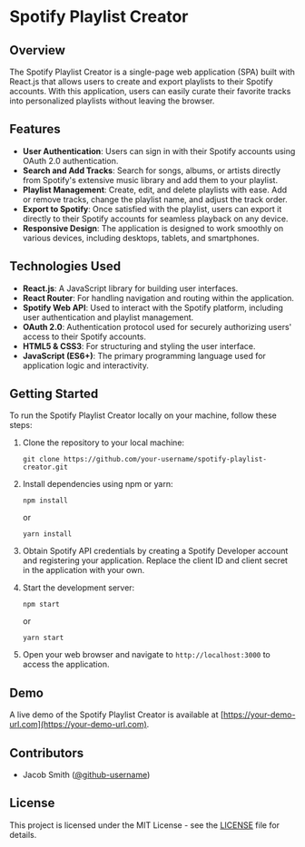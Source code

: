 # Spotify Playlist Creator

## Overview

The Spotify Playlist Creator is a single-page web application (SPA) built with React.js that allows users to create and export playlists to their Spotify accounts. With this application, users can easily curate their favorite tracks into personalized playlists without leaving the browser.

## Features

- **User Authentication**: Users can sign in with their Spotify accounts using OAuth 2.0 authentication.
- **Search and Add Tracks**: Search for songs, albums, or artists directly from Spotify's extensive music library and add them to your playlist.
- **Playlist Management**: Create, edit, and delete playlists with ease. Add or remove tracks, change the playlist name, and adjust the track order.
- **Export to Spotify**: Once satisfied with the playlist, users can export it directly to their Spotify accounts for seamless playback on any device.
- **Responsive Design**: The application is designed to work smoothly on various devices, including desktops, tablets, and smartphones.

## Technologies Used

- **React.js**: A JavaScript library for building user interfaces.
- **React Router**: For handling navigation and routing within the application.
- **Spotify Web API**: Used to interact with the Spotify platform, including user authentication and playlist management.
- **OAuth 2.0**: Authentication protocol used for securely authorizing users' access to their Spotify accounts.
- **HTML5 & CSS3**: For structuring and styling the user interface.
- **JavaScript (ES6+)**: The primary programming language used for application logic and interactivity.

## Getting Started

To run the Spotify Playlist Creator locally on your machine, follow these steps:

1. Clone the repository to your local machine:

   ```
   git clone https://github.com/your-username/spotify-playlist-creator.git
   ```

2. Install dependencies using npm or yarn:

   ```
   npm install
   ```

   or

   ```
   yarn install
   ```

3. Obtain Spotify API credentials by creating a Spotify Developer account and registering your application. Replace the client ID and client secret in the application with your own.

4. Start the development server:

   ```
   npm start
   ```

   or

   ```
   yarn start
   ```

5. Open your web browser and navigate to `http://localhost:3000` to access the application.

## Demo

A live demo of the Spotify Playlist Creator is available at [https://your-demo-url.com](https://your-demo-url.com).

## Contributors

- Jacob Smith ([@github-username](https://github.com/github-username))

## License

This project is licensed under the MIT License - see the [LICENSE](LICENSE) file for details.
